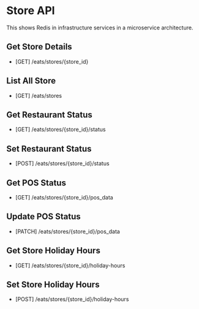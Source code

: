 # Store API
This shows Redis in infrastructure services in a microservice architecture.

## Get Store Details

- [GET] /eats/stores/{store_id}

## List All Store

- [GET] /eats/stores

## Get Restaurant Status

- [GET] /eats/stores/{store_id}/status

## Set Restaurant Status

- [POST] /eats/stores/{store_id}/status

## Get POS Status

- [GET] /eats/stores/{store_id}/pos_data

## Update POS Status

- [PATCH] /eats/stores/{store_id}/pos_data

## Get Store Holiday Hours

- [GET] /eats/stores/{store_id}/holiday-hours

## Set Store Holiday Hours

- [POST] /eats/stores/{store_id}/holiday-hours
